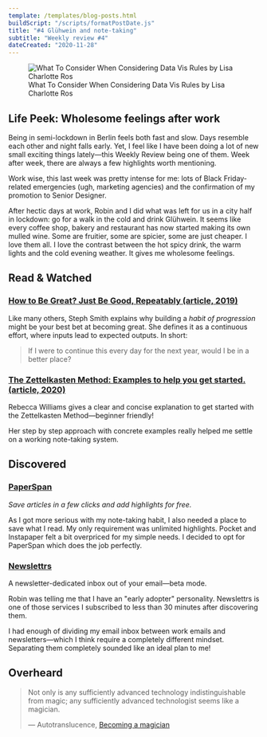 ```yaml
---
template: /templates/blog-posts.html
buildScript: "/scripts/formatPostDate.js"
title: "#4 Glühwein and note-taking"
subtitle: "Weekly review #4"
dateCreated: "2020-11-28"
---
```


<figure>
 <img src="https://raw.githubusercontent.com/lisacharlotterost/talk-slides/master/0000_gifs/2011_WhatToConsiderWhenConsideringDataVisRules.gif" alt="What To Consider When Considering Data Vis Rules by Lisa Charlotte Ros" />
 <figcaption>
 What To Consider When Considering Data Vis Rules by Lisa Charlotte Ros
 </figcaption>
</figure>

## Life Peek: Wholesome feelings after work

Being in semi-lockdown in Berlin feels both fast and slow. Days resemble each other and night falls early. Yet, I feel like I have been doing a lot of new small exciting things lately—this Weekly Review being one of them. Week after week, there are always a few highlights worth mentioning.

Work wise, this last week was pretty intense for me: lots of Black Friday-related emergencies (ugh, marketing agencies) and the confirmation of my promotion to Senior Designer.

After hectic days at work, Robin and I did what was left for us in a city half in lockdown: go for a walk in the cold and drink Glühwein. It seems like every coffee shop, bakery and restaurant has now started making its own mulled wine. Some are fruitier, some are spicier, some are just cheaper. I love them all. I love the contrast between the hot spicy drink, the warm lights and the cold evening weather. It gives me wholesome feelings.

## Read & Watched

### [How to Be Great? Just Be Good, Repeatably (article, 2019)](https://blog.stephsmith.io/how-to-be-great/)

Like many others, Steph Smith explains why building a _habit of progression_ might be your best bet at becoming great. She defines it as a continuous effort, where inputs lead to expected outputs. In short:

> If I were to continue this every day for the next year, would I be in a better place?

### [The Zettelkasten Method: Examples to help you get started. (article, 2020)](https://medium.com/@rebeccawilliams9941/the-zettelkasten-method-examples-to-help-you-get-started-8f8a44fa9ae6)

Rebecca Williams gives a clear and concise explanation to get started with the Zettelkasten Method—beginner friendly!

Her step by step approach with concrete examples really helped me settle on a working note-taking system.

## Discovered

### [PaperSpan](https://www.paperspan.com/)

_Save articles in a few clicks and add highlights for free._

As I got more serious with my note-taking habit, I also needed a place to save what I read. My only requirement was unlimited highlights. Pocket and Instapaper felt a bit overpriced for my simple needs. I decided to opt for PaperSpan which does the job perfectly.

### [Newslettrs](https://newslettrs.app/)

A newsletter-dedicated inbox out of your email—beta mode.

Robin was telling me that I have an "early adopter" personality. Newslettrs is one of those services I subscribed to less than 30 minutes after discovering them.

I had enough of dividing my email inbox between work emails and newsletters—which I think require a completely different mindset. Separating them completely sounded like an ideal plan to me!

## Overheard

> Not only is any sufficiently advanced technology indistinguishable from magic; any sufficiently advanced technologist seems like a magician.
>
> — Autotranslucence, [Becoming a magician](https://autotranslucence.wordpress.com/2018/03/30/becoming-a-magician/)
